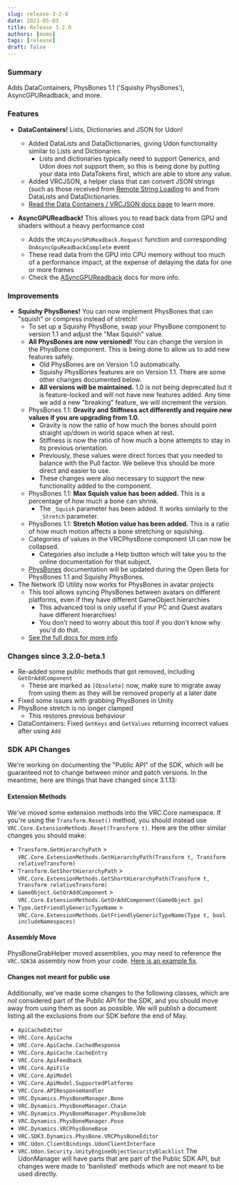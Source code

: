 ```yaml
---
slug: release-3-2-0
date: 2023-05-03
title: Release 3.2.0
authors: [momo]
tags: [release]
draft: false
---
```

### Summary

Adds DataContainers, PhysBones 1.1 ('Squishy PhysBones'), AsyncGPUReadback, and more.

### Features

- **DataContainers!** Lists, Dictionaries and JSON for Udon!
    - Added DataLists and DataDictionaries, giving Udon functionality similar to Lists and Dictionaries.
        - Lists and dictionaries typically need to support Generics, and Udon does not support them, so this is being done by putting your data into DataTokens first, which are able to store any value.
    - Added VRCJSON, a helper class that can convert JSON strings (such as those received from [Remote String Loading](/worlds/udon/string-loading) to and from DataLists and DataDictionaries.
    - [Read the Data Containers / VRCJSON docs page](/worlds/udon/data-containers) to learn more.

- **AsyncGPUReadback!** This allows you to read back data from GPU and shaders without a heavy performance cost
    - Adds the `VRCAsyncGPUReadback.Request` function and corresponding `OnAsyncGpuReadbackComplete` event
    - These read data from the GPU into CPU memory without too much of a performance impact, at the expense of delaying the data for one or more frames
    - Check the [ASyncGPUReadback](/worlds/udon/vrc-graphics/asyncgpureadback) docs for more info.

<!--truncate-->

### Improvements

- **Squishy PhysBones!** You can now implement PhysBones that can "squish" or compress instead of stretch!
    - To set up a Squishy PhysBone, swap your PhysBone component to version 1.1 and adjust the "Max Squish" value.
    - **All PhysBones are now versioned!** You can change the version in the PhysBone component. This is being done to allow us to add new features safely.
        - Old PhysBones are on Version 1.0 automatically.
        - Squishy PhysBones features are on Version 1.1. There are some other changes documented below.
        - **All versions will be maintained.** 1.0 is not being deprecated but it is feature-locked and will not have new features added. Any time we add a new "breaking" feature, we will increment the version.
    - PhysBones 1.1: **Gravity and Stiffness act differently and require new values if you are upgrading from 1.0.**
        - Gravity is now the ratio of how much the bones should point straight up/down in world space when at rest.
        - Stiffness is now the ratio of how much a bone attempts to stay in its previous orientation.
        - Previously, these values were direct forces that you needed to balance with the Pull factor. We believe this should be more direct and easier to use.
        - These changes were also necessary to support the new functionality added to the component.
    - PhysBones 1.1: **Max Squish value has been added.** This is a percentage of how much a bone can shrink.
        - The `_Squish` parameter has been added. It works similarly to the `_Stretch` parameter.
    - PhysBones 1.1: **Stretch Motion value has been added.** This is a ratio of how much motion affects a bone stretching or squishing.
    - Categories of values in the VRCPhysBone component UI can now be collapsed.
        - Categories also include a Help button which will take you to the online documentation for that subject.
    - [PhysBones](/avatars/avatar-dynamics/physbones) documentation will be updated during the Open Beta for PhysBones 1.1 and Squishy PhysBones.
- The Network ID Utility now works for PhysBones in avatar projects
    - This tool allows syncing PhysBones between avatars on different platforms, even if they have different GameObject hierarchies
        - This advanced tool is only useful if your PC and Quest avatars have different hierarchies!
        - You don't need to worry about this tool if you don't know why you'd do that.
    - [See the full docs for more info](/worlds/udon/networking/network-id-utility)

### Changes since 3.2.0-beta.1
- Re-added some public methods that got removed, including `GetOrAddComponent`
    - These are marked as `[Obsolete]` now, make sure to migrate away from using them as they will be removed properly at a later date
- Fixed some issues with grabbing PhysBones in Unity
- PhysBone stretch is no longer clamped
    - This restores previous behaviour
- DataContainers: Fixed `GetKeys` and `GetValues` returning incorrect values after using `Add`

### SDK API Changes
We're working on documenting the "Public API" of the SDK, which will be guaranteed not to change between minor and patch versions. In the meantime, here are things that have changed since 3.1.13:

#### Extension Methods
We've moved some extension methods into the VRC.Core namespace.
If you're using the `Transform.Reset()` method, you should instead use `VRC.Core.ExtensionMethods.Reset(Transform t)`.
Here are the other similar changes you should make:
- `Transform.GetHierarchyPath` > `VRC.Core.ExtensionMethods.GetHierarchyPath(Transform t, Transform relativeTransform)`
- `Transform.GetShortHierarchyPath` > `VRC.Core.ExtensionMethods.GetShortHierarchyPath(Transform t, Transform relativeTransform)`
- `GameObject.GetOrAddComponent` > `VRC.Core.ExtensionMethods.GetOrAddComponent(GameObject go)`
- `Type.GetFriendlyGenericTypeName` > `VRC.Core.ExtensionMethods.GetFriendlyGenericTypeName(Type t, bool includeNamespaces)`

#### Assembly Move

PhysBoneGrabHelper moved assemblies, you may need to reference the `VRC.SDK3A` assembly now from your code. [Here is an example fix](https://github.com/BlackStartx/VRC-Gesture-Manager/pull/22).

#### Changes not meant for public use
Additionally, we've made some changes to the following classes, which are _not_ considered part of the Public API for the SDK, and you should move away from using them as soon as possible.
We will publish a document listing all the exclusions from our SDK before the end of May.
- `ApiCacheEditor`
- `VRC.Core.ApiCache`
- `VRC.Core.ApiCache.CachedResponse`
- `VRC.Core.ApiCache.CacheEntry`
- `VRC.Core.ApiFeedback`
- `VRC.Core.ApiFile`
- `VRC.Core.ApiModel`
- `VRC.Core.ApiModel.SupportedPlatforms`
- `VRC.Core.APIResponseHandler`
- `VRC.Dynamics.PhysBoneManager.Bone`
- `VRC.Dynamics.PhysBoneManager.Chain`
- `VRC.Dynamics.PhysBoneManager.PhysBoneJob`
- `VRC.Dynamics.PhysBoneManager.Pose`
- `VRC.Dynamics.VRCPhysBoneBase`
- `VRC.SDK3.Dynamics.PhysBone.VRCPhysBoneEditor`
- `VRC.Udon.ClientBindings.UdonClientInterface`
- `VRC.Udon.Security.UnityEngineObjectSecurityBlacklist`
  The UdonManager will have parts that are part of the Public SDK API, but changes were made to 'banlisted' methods which are not meant to be used directly.